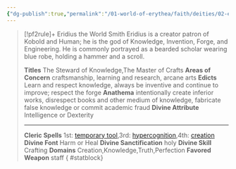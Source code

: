 ```yaml
---
{"dg-publish":true,"permalink":"/01-world-of-erythea/faith/deities/02-eridius/","title":"Eridius the World Smith","tags":["Deity"],"dgShowInlineTitle":true,"noteIcon":""}
---
```


>[!pf2rule]+ Eridius the World Smith
>Eridius is a creator patron of Kobold and Human; he is the god of Knowledge, Invention, Forge, and Engineering. He is commonly portrayed as a bearded scholar wearing blue robe, holding a hammer and a scroll.
> 
> **Titles**  The Steward of Knowledge,The Master of Crafts
> **Areas of Concern**  craftsmanship, learning and research, arcane arts
> **Edicts**  Learn and respect knowledge, always be inventive and continue to improve; respect the forge
> **Anathema**  intentionally create inferior works, disrespect books and other medium of knowledge, fabricate false knowledge or commit academic fraud
> **Divine Attribute**  Intelligence or Dexterity
> 
> ---
> 
> **Cleric Spells** 1st: [temporary tool](https://pf2easy.com/index.php?id=5108&name=temporary_tool),3rd: [hypercognition](https://pf2easy.com/index.php?id=1370&name=hypercognition),4th: [creation](https://pf2easy.com/index.php?id=1268&name=creation)
> **Divine Font**  Harm or Heal
> **Divine Sanctification**  holy
> **Divine Skill**  Crafting
> **Domains**  Creation,Knowledge,Truth,Perfection
> **Favored Weapon**  staff 
{ #statblock}


 